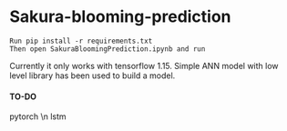 # Sakura-blooming-prediction

``` 
Run pip install -r requirements.txt
Then open SakuraBloomingPrediction.ipynb and run
```
Currently it only works with tensorflow 1.15. Simple ANN model with low level library has been used to build a model.

#### TO-DO
pytorch \n
lstm
